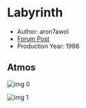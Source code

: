# Labyrinth

* Author: aron7awol
* [Forum Post](https://www.avsforum.com/threads/bass-eq-for-filtered-movies.2995212/post-57249168)
* Production Year: 1986

## Atmos

![img 0](https://i.imgur.com/TiKFbQ1.jpg)

![img 1](https://i.imgur.com/91rHdoC.jpg)

